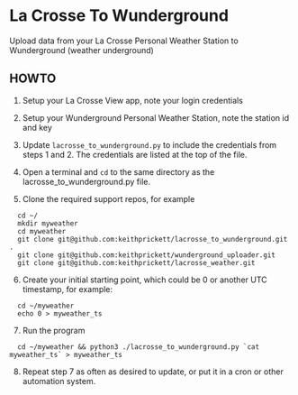 # La Crosse To Wunderground
Upload data from your La Crosse Personal Weather Station to Wunderground (weather underground)

## HOWTO

1. Setup your La Crosse View app, note your login credentials

2. Setup your Wunderground Personal Weather Station, note the station id and key

3. Update `lacrosse_to_wunderground.py` to include the credentials from steps 1 and 2.  The credentials are listed at the top of the file.

4. Open a terminal and `cd` to the same directory as the lacrosse_to_wunderground.py file.

5. Clone the required support repos, for example

```
  cd ~/
  mkdir myweather
  cd myweather
  git clone git@github.com:keithprickett/lacrosse_to_wunderground.git .
  git clone git@github.com:keithprickett/wunderground_uploader.git
  git clone git@github.com:keithprickett/lacrosse_weather.git
```

6. Create your initial starting point, which could be 0 or another UTC timestamp, for example:

```
  cd ~/myweather
  echo 0 > myweather_ts
```

7. Run the program

```
  cd ~/myweather && python3 ./lacrosse_to_wunderground.py `cat myweather_ts` > myweather_ts
```

8. Repeat step 7 as often as desired to update, or put it in a cron or other automation system.


